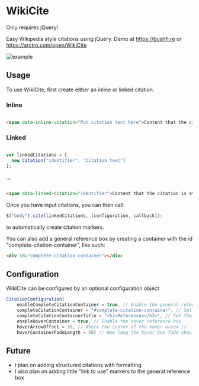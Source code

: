 # WikiCite
Only requires jQuery!

Easy Wikipedia style citations using jQuery. Demo at https://bushfi.re or https://arctro.com/open/WikiCite

![example](https://i.imgur.com/ilSNTdd.png)

## Usage
To use WikiCite, first create either an inline or linked citation.
### Inline
``` html

<span data-inline-citation="Put citation text here">Content that the citation is attached to.</span>

```
### Linked
``` js

var linkedCitations = [
  new Citation("identifier", "Citation text")
];

```
...
``` html

<span data-linked-citation="identifier">Content that the citation is attached to.</span>

```

Once you have input citations, you can then call:
``` js
$("body").cite(linkedCitations, [configuration, callback]);
```
to automatically create citation markers.

You can also add a general reference box by creating a container with the id "complete-citation-container", like such:
``` html
<div id="complete-citation-container"></div>
```

## Configuration
WikiCite can be configured by an optional configuration object
``` js
CitationConfiguration(
	enableCompleteCitationContainer = true, // Enable the general reference box
	completeCitationContainer = "#complete-citation-container", // Set the id of the general reference box container
	completeCitationContainerTitle = "<h2>References</h2>", // Set the title of the general reference box
	enableHoverContainer = true, // Enable the hover reference box
	hoverArrowOffset = 30, // Where the center of the hover arrow is
	hoverContainerFadeLength = 50) // How long the hover box fade should take
```

## Future
* I plan on adding structured citations with formatting
* I also plan on adding little "link to use" markers to the general reference box
